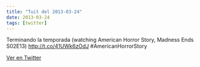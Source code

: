 ```yaml
---
title: "Tuit del 2013-03-24"
date: 2013-03-24
tags: [twitter]
---
```


Terminando la temporada (watching American Horror Story, Madness Ends S02E13) http://t.co/41UWk6zOdJ #AmericanHorrorStory



[Ver en Twitter](https://twitter.com/i/web/status/315629016826650624)
